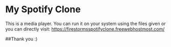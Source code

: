 # My Spotify Clone

This is a media player.
You can run it on your system using the files given or you can directly visit:
https://firestormsspotifyclone.freewebhostmost.com/

##Thank you :)
